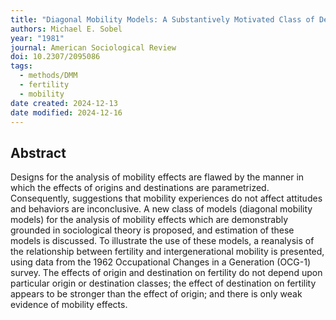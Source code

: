 ```yaml
---
title: "Diagonal Mobility Models: A Substantively Motivated Class of Designs for the Analysis of Mobility Effects"
authors: Michael E. Sobel
year: "1981"
journal: American Sociological Review
doi: 10.2307/2095086
tags:
  - methods/DMM
  - fertility
  - mobility
date created: 2024-12-13
date modified: 2024-12-16
---
```


## Abstract

Designs for the analysis of mobility effects are flawed by the manner in which the effects of origins and destinations are parametrized. Consequently, suggestions that mobility experiences do not affect attitudes and behaviors are inconclusive. A new class of models (diagonal mobility models) for the analysis of mobility effects which are demonstrably grounded in sociological theory is proposed, and estimation of these models is discussed. To illustrate the use of these models, a reanalysis of the relationship between fertility and intergenerational mobility is presented, using data from the 1962 Occupational Changes in a Generation (OCG-1) survey. The effects of origin and destination on fertility do not depend upon particular origin or destination classes; the effect of destination on fertility appears to be stronger than the effect of origin; and there is only weak evidence of mobility effects.
